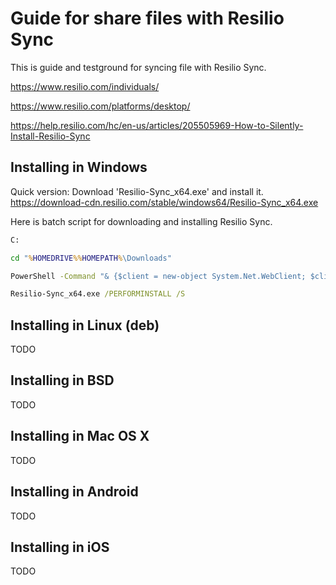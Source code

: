 
# Guide for share files with Resilio Sync

This is guide and testground for syncing file with Resilio Sync.

  https://www.resilio.com/individuals/

  https://www.resilio.com/platforms/desktop/

  https://help.resilio.com/hc/en-us/articles/205505969-How-to-Silently-Install-Resilio-Sync


## Installing in Windows

Quick version:
Download 'Resilio-Sync_x64.exe' and install it.
  https://download-cdn.resilio.com/stable/windows64/Resilio-Sync_x64.exe


Here is batch script for downloading and installing Resilio Sync.

```bat
C:

cd "%HOMEDRIVE%%HOMEPATH%\Downloads"

PowerShell -Command "& {$client = new-object System.Net.WebClient; $client.DownloadFile('https://download-cdn.resilio.com/stable/windows64/Resilio-Sync_x64.exe','.\Resilio-Sync_x64.exe')}"

Resilio-Sync_x64.exe /PERFORMINSTALL /S
```



## Installing in Linux (deb)

  TODO

## Installing in BSD

  TODO

## Installing in Mac OS X

  TODO

## Installing in Android

  TODO

## Installing in iOS

  TODO


